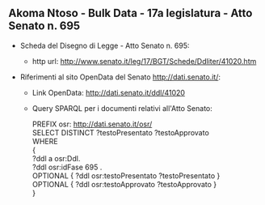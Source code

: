 ## Akoma Ntoso - Bulk Data - 17a legislatura - Atto Senato n. 695 ##

* Scheda del Disegno di Legge - Atto Senato n. 695:
	* http url: http://www.senato.it/leg/17/BGT/Schede/Ddliter/41020.htm

* Riferimenti al sito OpenData del Senato http://dati.senato.it/:
	* Link OpenData: http://dati.senato.it/ddl/41020
	* Query SPARQL per i documenti relativi all'Atto Senato:

        PREFIX osr: <http://dati.senato.it/osr/>  
		SELECT DISTINCT ?testoPresentato ?testoApprovato  
		WHERE  
		{  
		    ?ddl a osr:Ddl.  
		    ?ddl osr:idFase 695 .  
		    OPTIONAL { ?ddl osr:testoPresentato ?testoPresentato }  
		    OPTIONAL { ?ddl osr:testoApprovato ?testoApprovato }  
		}
		